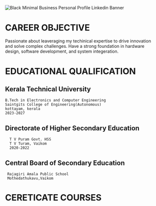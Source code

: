 ## 
![Black Minimal Business Personal Profile Linkedin Banner](https://github.com/user-attachments/assets/c0b9762e-6a99-4bb5-a319-edcecc4a9e26)



# CAREER OBJECTIVE
 Passionate about leaveraging my techinical expertise to drive innovation and solve complex challenges. Have a strong foundation in hardware design, software       development, and system integeration.

# EDUCATIONAL QUALIFICATION
## Kerala Technical University  
    B.Tech in Electronics and Computer Engineering  
    Saintgits College of Engineering(Autonomous)  
    kottayam, kerala   
    2023-2027

  
## Directorate of Higher Secondary Education
      T V Puram Govt. HSS  
      T V Turam, Vaikom  
      2020-2022

## Central Board of Secondary Education  
     Rajagiri Amala Public School   
     Mothedathukavu,Vaikom    

# CERETICATE COURSES


  
  
  

